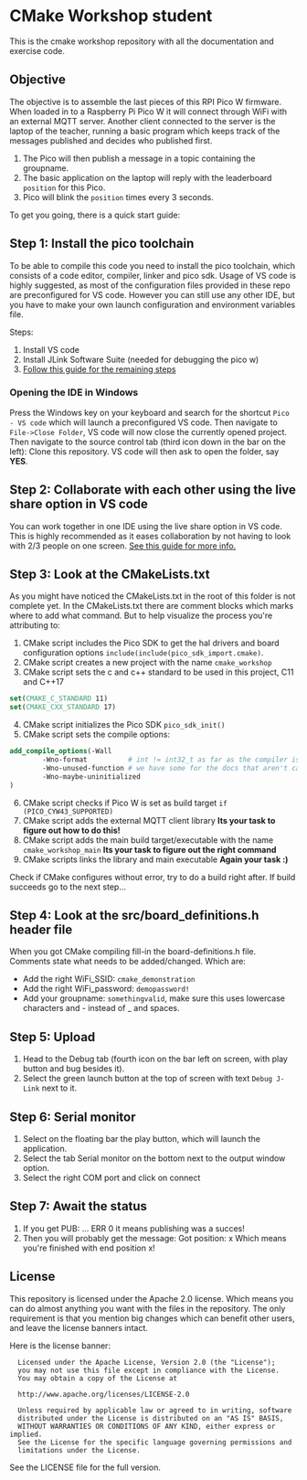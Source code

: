# CMake Workshop student
This is the cmake workshop repository with all the documentation and exercise code. 

## Objective
The objective is to assemble the last pieces of this RPI Pico W firmware. 
When loaded in to a Raspberry Pi Pico W it will connect through WiFi with an external MQTT server.
Another client connected to the server is the laptop of the teacher, running a basic program which keeps track of the messages published and decides who published first.
1. The Pico will then publish a message in a topic containing the groupname.
2. The basic application on the laptop will reply with the leaderboard `position` for this Pico.
3. Pico will blink the `position` times every 3 seconds.

To get you going, there is a quick start guide:

## Step 1: Install the pico toolchain
To be able to compile this code you need to install the pico toolchain, which consists of a code editor, compiler, linker and pico sdk. 
Usage of VS code is highly suggested, as most of the configuration files provided in these repo are preconfigured for VS code. 
However you can still use any other IDE, but you have to make your own launch configuration and environment variables file.

Steps:
1. Install VS code
2. Install JLink Software Suite (needed for debugging the pico w)
3. [Follow this guide for the remaining steps](https://datasheets.raspberrypi.com/pico/getting-started-with-pico.pdf)

### Opening the IDE in Windows
Press the Windows key on your keyboard and search for the shortcut `Pico - VS code` which will launch a preconfigured VS code.
Then navigate to `File->Close Folder`, VS code will now close the currently opened project.
Then navigate to the source control tab (third icon down in the bar on the left): Clone this repository.
VS code will then ask to open the folder, say **YES**.


## Step 2: Collaborate with each other using the live share option in VS code
You can work together in one IDE using the live share option in VS code. 
This is highly recommended as it eases collaboration by not having to look with 2/3 people on one screen.
[See this guide for more info.](https://code.visualstudio.com/learn/collaboration/live-share)

## Step 3: Look at the CMakeLists.txt
As you might have noticed the CMakeLists.txt in the root of this folder is not complete yet.
In the CMakeLists.txt there are comment blocks which marks where to add what command. 
But to help visualize the process you're attributing to:

1. CMake script includes the Pico SDK to get the hal drivers and board configuration options `include(include(pico_sdk_import.cmake)`.
2. CMake script creates a new project with the name `cmake_workshop`
3. CMake script sets the c and c++ standard to be used in this project, C11 and C++17
```cmake
set(CMAKE_C_STANDARD 11)
set(CMAKE_CXX_STANDARD 17)
```
4. CMake script initializes the Pico SDK `pico_sdk_init()`
5. CMake script sets the compile options:
```cmake
add_compile_options(-Wall
        -Wno-format          # int != int32_t as far as the compiler is concerned because gcc has int32_t as long int
        -Wno-unused-function # we have some for the docs that aren't called
        -Wno-maybe-uninitialized
)
```
6. CMake script checks if Pico W is set as build target `if (PICO_CYW43_SUPPORTED)`
7. CMake script adds the external MQTT client library **Its your task to figure out how to do this!**
8. CMake script adds the main build target/executable with the name `cmake_workshop_main` **Its your task to figure out the right command**
9. CMake scripts links the library and main executable **Again your task :)**


Check if CMake configures without error, try to do a build right after. If build succeeds go to the next step...

## Step 4: Look at the src/board_definitions.h header file
When you got CMake compiling fill-in the board-definitions.h file. 
Comments state what needs to be added/changed. 
Which are:
- Add the right WiFi_SSID: `cmake_demonstration`
- Add the right WiFi_password: `demopassword!`
- Add your groupname: `somethingvalid`, make sure this uses lowercase characters and - instead of _ and spaces.

## Step 5: Upload
1. Head to the Debug tab (fourth icon on the bar left on screen, with play button and bug besides it). 
2. Select the green launch button at the top of screen with text `Debug J-Link` next to it.

## Step 6: Serial monitor
1. Select on the floating bar the play button, which will launch the application.
2. Select the tab Serial monitor on the bottom next to the output window option.
3. Select the right COM port and click on connect

## Step 7: Await the status
1. If you get PUB: ... ERR 0 it means publishing was a succes!
2. Then you will probably get the message: Got position: x 
Which means you're finished with end position x!


## License
This repository is licensed under the Apache 2.0 license. 
Which means you can do almost anything you want with the files in the repository.
The only requirement is that you mention big changes which can benefit other users, and leave the license banners intact.

Here is the license banner:
```
  Licensed under the Apache License, Version 2.0 (the "License");
  you may not use this file except in compliance with the License.
  You may obtain a copy of the License at

  http://www.apache.org/licenses/LICENSE-2.0

  Unless required by applicable law or agreed to in writing, software
  distributed under the License is distributed on an "AS IS" BASIS,
  WITHOUT WARRANTIES OR CONDITIONS OF ANY KIND, either express or implied.
  See the License for the specific language governing permissions and
  limitations under the License.
```

See the LICENSE file for the full version.

